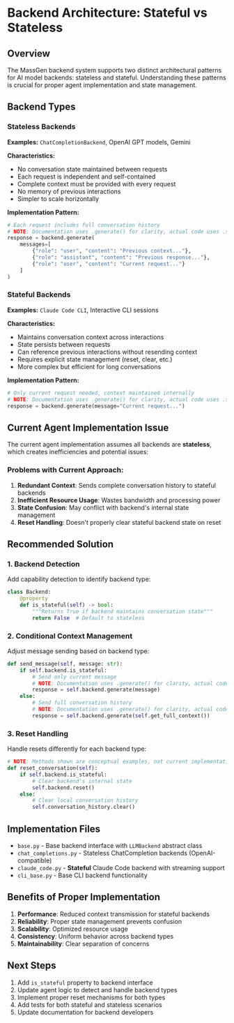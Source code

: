 # Backend Architecture: Stateful vs Stateless

## Overview

The MassGen backend system supports two distinct architectural patterns for AI model backends: stateless and stateful. Understanding these patterns is crucial for proper agent implementation and state management.

## Backend Types

### Stateless Backends

**Examples:** `ChatCompletionBackend`, OpenAI GPT models, Gemini

**Characteristics:**
- No conversation state maintained between requests
- Each request is independent and self-contained
- Complete context must be provided with every request
- No memory of previous interactions
- Simpler to scale horizontally

**Implementation Pattern:**
```python
# Each request includes full conversation history
# NOTE: Documentation uses .generate() for clarity, actual code uses .stream_with_tools()
response = backend.generate(
    messages=[
        {"role": "user", "content": "Previous context..."},
        {"role": "assistant", "content": "Previous response..."},
        {"role": "user", "content": "Current request..."}
    ]
)
```

### Stateful Backends

**Examples:** `Claude Code CLI`, Interactive CLI sessions

**Characteristics:**
- Maintains conversation context across interactions
- State persists between requests
- Can reference previous interactions without resending context
- Requires explicit state management (reset, clear, etc.)
- More complex but efficient for long conversations

**Implementation Pattern:**
```python
# Only current request needed, context maintained internally
# NOTE: Documentation uses .generate() for clarity, actual code uses .stream_with_tools()
response = backend.generate(message="Current request...")
```

## Current Agent Implementation Issue

The current agent implementation assumes all backends are **stateless**, which creates inefficiencies and potential issues:

### Problems with Current Approach:
1. **Redundant Context**: Sends complete conversation history to stateful backends
2. **Inefficient Resource Usage**: Wastes bandwidth and processing power
3. **State Confusion**: May conflict with backend's internal state management
4. **Reset Handling**: Doesn't properly clear stateful backend state on reset

## Recommended Solution

### 1. Backend Detection
Add capability detection to identify backend type:

```python
class Backend:
    @property
    def is_stateful(self) -> bool:
        """Returns True if backend maintains conversation state"""
        return False  # Default to stateless
```

### 2. Conditional Context Management
Adjust message sending based on backend type:

```python
def send_message(self, message: str):
    if self.backend.is_stateful:
        # Send only current message
        # NOTE: Documentation uses .generate() for clarity, actual code uses .stream_with_tools()
        response = self.backend.generate(message)
    else:
        # Send full conversation history
        # NOTE: Documentation uses .generate() for clarity, actual code uses .stream_with_tools()
        response = self.backend.generate(self.get_full_context())
```

### 3. Reset Handling
Handle resets differently for each backend type:

```python
# NOTE: Methods shown are conceptual examples, not current implementation
def reset_conversation(self):
    if self.backend.is_stateful:
        # Clear backend's internal state
        self.backend.reset()
    else:
        # Clear local conversation history
        self.conversation_history.clear()
```

## Implementation Files

- `base.py` - Base backend interface with `LLMBackend` abstract class
- `chat_completions.py` - Stateless ChatCompletion backends (OpenAI-compatible)  
- `claude_code.py` - **Stateful** Claude Code backend with streaming support
- `cli_base.py` - Base CLI backend functionality

## Benefits of Proper Implementation

1. **Performance**: Reduced context transmission for stateful backends
2. **Reliability**: Proper state management prevents confusion
3. **Scalability**: Optimized resource usage
4. **Consistency**: Uniform behavior across backend types
5. **Maintainability**: Clear separation of concerns

## Next Steps

1. Add `is_stateful` property to backend interface
2. Update agent logic to detect and handle backend types
3. Implement proper reset mechanisms for both types
4. Add tests for both stateful and stateless scenarios
5. Update documentation for backend developers